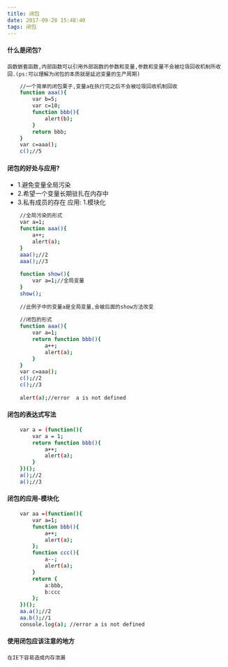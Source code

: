 ```yaml
---
title: 闭包
date: 2017-09-28 15:48:40
tags: 闭包
---
```


#### 什么是闭包?
    函数嵌套函数,内部函数可以引用外部函数的参数和变量,参数和变量不会被垃圾回收机制所收回.(ps:可以理解为闭包的本质就是延迟变量的生产周期)
    
```bash
    //一个简单的闭包栗子,变量a在执行完之后不会被垃圾回收机制回收
    function aaa(){
        var b=5;
        var c=10;
        function bbb(){
            alert(b);
        }
        return bbb;
    }
    var c=aaa();
    c();//5
```

#### 闭包的好处与应用?
* 1.避免变量全局污染
* 2.希望一个变量长期驻扎在内存中
* 3.私有成员的存在
  应用:
      1.模块化
      
```bash
    //全局污染的形式
    var a=1;
    function aaa(){
        a++;
        alert(a);
    }
    aaa();//2
    aaa();//3
    
    function show(){
        var a=1;//全局变量
    }
    show();
    
    //此例子中的变量a是全局变量,会被后面的show方法改变
    
    //闭包的形式
    function aaa(){
        var a=1;
        return function bbb(){
            a++;
            alert(a);
        }
    }
    var c=aaa();
    c();//2
    c();//3
    
    alert(a);//error  a is not defined
```


#### 闭包的表达式写法

```bash
    var a = (function(){
        var a = 1;
        return function bbb(){
            a++;
            alert(a);
        }
    })();
    a();//2
    a();//3
```

#### 闭包的应用-模块化

```bash
    var aa =(function(){
        var a=1;
        function bbb(){
            a++;
            alert(a);
        };
        function ccc(){
            a--;
            alert(a);
        }
        return {
            a:bbb,
            b:ccc
        };
    })();
    aa.a();//2
    aa.b();//1
    console.log(a); //error a is not defined
```

#### 使用闭包应该注意的地方
    在IE下容易造成内存泄漏